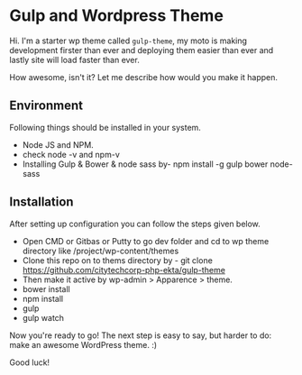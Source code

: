 

Gulp and Wordpress Theme
===

Hi. I'm a starter wp theme called `gulp-theme`, my moto is making development firster than ever and deploying them easier than ever and lastly site will load faster than ever.

How awesome, isn't it? Let me describe how would you make it happen.

Environment
------------
Following things should be installed in your system.
* Node JS and NPM.
* check node -v and npm-v
* Installing Gulp & Bower & node sass by- npm install -g gulp bower node-sass

Installation
------------
After setting up configuration you can follow the steps given below.
* Open CMD or Gitbas or Putty to go dev folder and cd to wp theme directory like /project/wp-content/themes
* Clone this repo on to thems directory by - git clone https://github.com/citytechcorp-php-ekta/gulp-theme
* Then make it active by wp-admin > Apparence > theme.
* bower install
* npm install
* gulp
* gulp watch




Now you're ready to go! The next step is easy to say, but harder to do: make an awesome WordPress theme. :)

Good luck!
